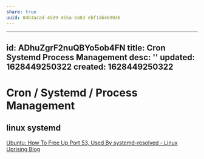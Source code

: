 ```yaml
---
share: true
uuid: 84b3acad-4589-455a-ba83-ebf1ab469036
---
```

---
id: ADhuZgrF2nuQBYo5ob4FN
title: Cron  Systemd  Process Management
desc: ''
updated: 1628449250322
created: 1628449250322
---
# Cron / Systemd / Process Management
linux systemd
-------------

[Ubuntu: How To Free Up Port 53, Used By systemd-resolved - Linux Uprising Blog](https://www.linuxuprising.com/2020/07/ubuntu-how-to-free-up-port-53-used-by.html)
